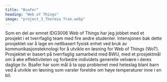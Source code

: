 ```yaml
---
title: "Bsafer"
heading: "Web of Things"
image: "project_3_Theresa Tran.webp"
---
```


Som en del av emnet IDG3006 Web of Things har jeg jobbet med et prosjekt i et tverrfaglig team med fire andre studenter. Intensjonen bak dette prosjektet var å lage en nettbasert fysisk enhet ved bruk av kommunikasjonsteknologi for å utvikle en løsning for Web of Things (WoT). Prosjektet er basert på tverrfaglig samarbeid med BWU, med et prosjektmål om å øke effektiviteten og forbedre individets generelle velvære i deres daglige liv. Bsafer har som mål å ta opp problemet med heteslag blant barn ved å utvikle en løsning som varsler foreldre om høye temperaturer inne i en bil.
